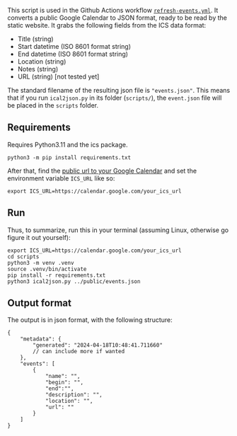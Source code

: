 This script is used in the Github Actions workflow
[`refresh-events.yml`](../.github/workflows/refresh-events.yml). It converts a
public Google Calendar to JSON format, ready to be read by the static website.
It grabs the following fields from the ICS data format:

- Title (string)
- Start datetime (ISO 8601 format string)
- End datetime (ISO 8601 format string)
- Location (string)
- Notes (string)
- URL (string) [not tested yet]

The standard filename of the resulting json file is `"events.json"`. This means
that if you run `ical2json.py` in its folder (`scripts/`), the `event.json`
file will be placed in the `scripts` folder.

## Requirements

Requires Python3.11 and the ics package.

```
python3 -m pip install requirements.txt
```

After that, find the [public url to your Google
Calendar](https://support.google.com/calendar/answer/37083) and set the
environment variable `ICS_URL` like so:

```
export ICS_URL=https://calendar.google.com/your_ics_url
```

## Run

Thus, to summarize, run this in your terminal (assuming Linux, otherwise go
figure it out yourself):

```
export ICS_URL=https://calendar.google.com/your_ics_url
cd scripts
python3 -m venv .venv
source .venv/bin/activate
pip install -r requirements.txt
python3 ical2json.py ../public/events.json
```

## Output format

The output is in json format, with the following structure:

```json5
{
    "metadata": {
        "generated": "2024-04-18T10:48:41.711660"
        // can include more if wanted
    },
    "events": [
        {
            "name": "",
            "begin": "",
            "end":"",
            "description": "",
            "location": "",
            "url": ""
        }
    ]
}
```
